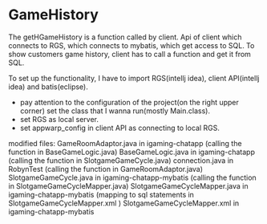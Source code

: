 # GameHistory
The getHGameHistory is a function called by client. 
Api of client which connects to RGS, which connects to mybatis, which get access to SQL.
To show customers game history, client has to call a function and get it from SQL.


To set up the functionality, I have to import RGS(intellj idea), client API(intellj idea) and batis(eclipse).

* pay attention to the configuration of the project(on the right upper corner) set the class that I wanna run(mostly Main.class). 
* set RGS as local server.
* set appwarp_config in client API as connecting to local RGS.

modified files:
GameRoomAdaptor.java in igaming-chatapp (calling the function in BaseGameLogic.java)
BaseGameLogic.java in igaming-chatapp (calling the function in SlotgameGameCycle.java)
connection.java in RobynTest (calling the function in GameRoomAdaptor.java)
SlotgameGameCycle.java in igaming-chatapp-mybatis (calling the function in SlotgameGameCycleMapper.java)
SlotgameGameCycleMapper.java in igaming-chatapp-mybatis (mapping to sql statements in SlotgameGameCycleMapper.xml )
SlotgameGameCycleMapper.xml in igaming-chatapp-mybatis
